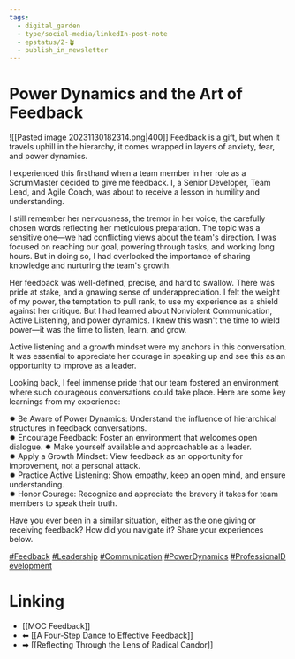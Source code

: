 ```yaml
---
tags:
  - digital_garden
  - type/social-media/linkedIn-post-note
  - epstatus/2-🪴
  - publish_in_newsletter
---
```

# Power Dynamics and the Art of Feedback
![[Pasted image 20231130182314.png|400]]
Feedback is a gift, but when it travels uphill in the hierarchy, it comes wrapped in layers of anxiety, fear, and power dynamics.  
  
I experienced this firsthand when a team member in her role as a ScrumMaster decided to give me feedback. I, a Senior Developer, Team Lead, and Agile Coach, was about to receive a lesson in humility and understanding.  
  
I still remember her nervousness, the tremor in her voice, the carefully chosen words reflecting her meticulous preparation. The topic was a sensitive one—we had conflicting views about the team's direction. I was focused on reaching our goal, powering through tasks, and working long hours. But in doing so, I had overlooked the importance of sharing knowledge and nurturing the team's growth.  
  
Her feedback was well-defined, precise, and hard to swallow. There was pride at stake, and a gnawing sense of underappreciation. I felt the weight of my power, the temptation to pull rank, to use my experience as a shield against her critique. But I had learned about Nonviolent Communication, Active Listening, and power dynamics. I knew this wasn't the time to wield power—it was the time to listen, learn, and grow.  
  
Active listening and a growth mindset were my anchors in this conversation. It was essential to appreciate her courage in speaking up and see this as an opportunity to improve as a leader.  
  
Looking back, I feel immense pride that our team fostered an environment where such courageous conversations could take place. Here are some key learnings from my experience:  
  
✹ Be Aware of Power Dynamics: Understand the influence of hierarchical structures in feedback conversations.  
✹ Encourage Feedback: Foster an environment that welcomes open dialogue. ✹ Make yourself available and approachable as a leader.  
✹ Apply a Growth Mindset: View feedback as an opportunity for improvement, not a personal attack.  
✹ Practice Active Listening: Show empathy, keep an open mind, and ensure understanding.  
✹ Honor Courage: Recognize and appreciate the bravery it takes for team members to speak their truth.  
  
Have you ever been in a similar situation, either as the one giving or receiving feedback? How did you navigate it? Share your experiences below.  
  
[#Feedback](https://www.linkedin.com/feed/hashtag/?keywords=feedback&highlightedUpdateUrns=urn%3Ali%3Aactivity%3A7135311426973265920) [#Leadership](https://www.linkedin.com/feed/hashtag/?keywords=leadership&highlightedUpdateUrns=urn%3Ali%3Aactivity%3A7135311426973265920) [#Communication](https://www.linkedin.com/feed/hashtag/?keywords=communication&highlightedUpdateUrns=urn%3Ali%3Aactivity%3A7135311426973265920) [#PowerDynamics](https://www.linkedin.com/feed/hashtag/?keywords=powerdynamics&highlightedUpdateUrns=urn%3Ali%3Aactivity%3A7135311426973265920) [#ProfessionalDevelopment](https://www.linkedin.com/feed/hashtag/?keywords=professionaldevelopment&highlightedUpdateUrns=urn%3Ali%3Aactivity%3A7135311426973265920)

# Linking
+ [[MOC Feedback]]
+ ⬅ [[A Four-Step Dance to Effective Feedback]]
+ ➡ [[Reflecting Through the Lens of Radical Candor]]


